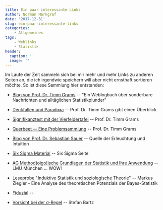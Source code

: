 ```yaml
---
title: Ein paar interessante Links
author: Norman Markgraf
date: '2017-12-31'
slug: ein-paar-interessante-links
categories:
    - Allgemeines
tags:
    - Weblinks
    - Statistik
header:
  caption: ''
  image: ''
---
```


Im Laufe der Zeit sammeln sich bei mir mehr und mehr Links zu anderen Seiten an, die ich irgendwie speichern will aber nicht ernsthaft sortieren möchte. 
So ist diese Sammlung hier entstanden:

- [Blog von Prof. Dr. Timm Grams](http://www2.hs-fulda.de/~grams/hoppla/wordpress/) -- "Ein Weblogbuch über sonderbare Nachrichten und alltäglichen Statistikplunder"

- [Denkfallen und Paradoxa](http://www2.hs-fulda.de/~grams/dnkfln.htm) -- Prof. Dr. Timm Grams gibt einen Überblick

- [Signifikanztest mit der Vierfeldertafel](http://www2.hs-fulda.de/~grams/mathehilft/schaetzen/Vierfeldertafel.pdf) -- Prof. Dr. Timm Grams

- [Querbeet -- Eine Problemsammlung](http://www2.hs-fulda.de/~grams/Heuristik/Lektionen/Querbeet.pdf) -- Prof. Dr. Timm Grams

- [Blog von Prof. Dr. Sebastian Sauer](https://data-se.netlify.com) -- Quelle der Erleuchtung und Intuition

- [Six Sigma Material](http://www.six-sigma-material.com) -- Six Sigma Seite

- [AG Method(olgo)ische Grundlagen der Statistik und Ihre Anwendung](http://www.foundstat.statistik.uni-muenchen.de/studium_lehre/index.html) -- LMU München ... WOW!

- [Leseprobe "Induktive Statistik und soziologische Theorie"](https://www.beltz.de/fileadmin/beltz/leseproben/978-3-7799-3658-9.pdf) -- Markus Ziegler - Eine Analyse des theoretischen Potenzials der Bayes-Statistik

- [Fiduzial](https://support.minitab.com/de-de/minitab/18/help-and-how-to/modeling-statistics/reliability/how-to/probit-analysis/perform-the-analysis/estimate-percentiles-and-probabilities/) --  

- [Vorsicht bei der σ-Regel](http://www.stefanbartz.de/dateien/Vorsicht-bei-der-sigma-Regel.pdf) -- Stefan Bartz